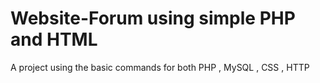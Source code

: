 # Website-Forum using simple PHP and HTML

A project using the basic commands for both PHP , MySQL , CSS , HTTP
